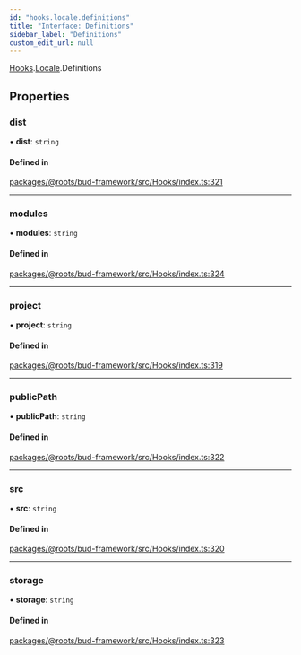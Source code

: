 ```yaml
---
id: "hooks.locale.definitions"
title: "Interface: Definitions"
sidebar_label: "Definitions"
custom_edit_url: null
---
```


[Hooks](../modules/hooks.md).[Locale](../modules/hooks.locale.md).Definitions

## Properties

### dist

• **dist**: `string`

#### Defined in

[packages/@roots/bud-framework/src/Hooks/index.ts:321](https://github.com/roots/bud/blob/e6633219/packages/@roots/bud-framework/src/Hooks/index.ts#L321)

___

### modules

• **modules**: `string`

#### Defined in

[packages/@roots/bud-framework/src/Hooks/index.ts:324](https://github.com/roots/bud/blob/e6633219/packages/@roots/bud-framework/src/Hooks/index.ts#L324)

___

### project

• **project**: `string`

#### Defined in

[packages/@roots/bud-framework/src/Hooks/index.ts:319](https://github.com/roots/bud/blob/e6633219/packages/@roots/bud-framework/src/Hooks/index.ts#L319)

___

### publicPath

• **publicPath**: `string`

#### Defined in

[packages/@roots/bud-framework/src/Hooks/index.ts:322](https://github.com/roots/bud/blob/e6633219/packages/@roots/bud-framework/src/Hooks/index.ts#L322)

___

### src

• **src**: `string`

#### Defined in

[packages/@roots/bud-framework/src/Hooks/index.ts:320](https://github.com/roots/bud/blob/e6633219/packages/@roots/bud-framework/src/Hooks/index.ts#L320)

___

### storage

• **storage**: `string`

#### Defined in

[packages/@roots/bud-framework/src/Hooks/index.ts:323](https://github.com/roots/bud/blob/e6633219/packages/@roots/bud-framework/src/Hooks/index.ts#L323)
